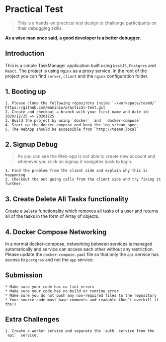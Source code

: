 # Practical Test
> This is a hands-on practical test design to challenge participants on their debugging skills.  

**As a wise man once said, a good developer is a better debugger.**

## Introduction 
This is a simple TaskManager application built using `NestJS`, `Postgres` and `React`. The project is using `Nginx` as a proxy service. 
In the root of the project you can find `server`, `client`  and the `nginx` configuration folder. 


## 1. Booting up 
	1. Please clone the following repository inside `~/workspace/team9/`
	https://github.com/maminio/practical-test.git
	2. Create and checkout a branch with your first name and date id: 2020/12/25 => 20201225
	3. Build the project by using `docker`  and  `docker-compose`  
	4. Start up the docker-compose and keep the log stream open.
	5. The WebApp should be accessible from `http://team9.local`


## 2. Signup Debug
> As you can see the Web-app is not able to create new account and whenever you click on signup it navigates back to login.  

	1. Find the problem from the client side and explain why this is happening
	2. Checkout the out going calls from the client side and try fixing it further. 


## 3. Create Delete All Tasks functionality 
Create a `Delete` functionality which removes all tasks of a user and returns all of the tasks in the form of Array of objects.


## 4. Docker Compose Networking 
In a normal docker-compose, networking between services is managed automatically and service can access each other without any restriction. Please update the `docker-compose.yaml` file so that only the `api` service has access to `postgres` and not the `app` service. 

## Submission 
	* Make sure your code has no lint errors 
	* Make sure your code has no build or runtime error
	* Make sure you do not push any non-required files to the repository
	* Your source code must have comments and readable (Don’t overkill it tho!)

## Extra Challenges 
	1. Create a worker service and separate the `auth` service from the `api`  service. 






